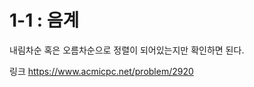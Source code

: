 1-1 : 음계
========================

내림차순 혹은 오름차순으로 정렬이 되어있는지만 확인하면 된다.
<br/>

링크
https://www.acmicpc.net/problem/2920